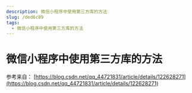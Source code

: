 ```yaml
---
description: 微信小程序中使用第三方库的方法
slug: /ded6c89
tags: 
  - 微信小程序中使用第三方库的方法
---
```


# 微信小程序中使用第三方库的方法

参考来自：
[https://blog.csdn.net/qq_44721831/article/details/122628271](https://blog.csdn.net/qq_44721831/article/details/122628271)
